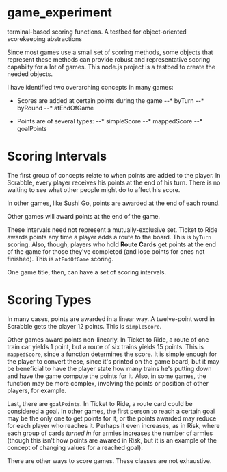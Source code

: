 # game_experiment
terminal-based scoring functions. A testbed for object-oriented scorekeeping abstractions

Since most games use a small set of scoring methods, some objects that represent these methods can provide robust and representative scoring capabiity for a lot of games.
This node.js project is a testbed to create the needed objects.

I have identified two overarching concepts in many games:
* Scores are added at certain points during the game
--* byTurn
--* byRound
--* atEndOfGame

* Points are of several types:
--* simpleScore
--* mappedScore
--* goalPoints

Scoring Intervals
=====
The first group of concepts relate to when points are added to the player. In Scrabble, every player receives his points at the end of his turn. There is no waiting to see what other people might do to affect his score.

In other games, like Sushi Go, points are awarded at the end of each round. 

Other games will award points at the end of the game.

These intervals need not represent a mutually-exclusive set. Ticket to Ride awards points any time a player adds a route to the board. This is `byTurn` scoring. Also, though, players who hold **Route Cards** get points at the end of the game for those they've completed (and lose points for ones not finished). This is `atEndOfGame` scoring.

One game title, then, can have a set of scoring intervals.



Scoring Types
=====
In many cases, points are awarded in a linear way. A twelve-point word in Scrabble gets the player 12 points. This is `simpleScore`.

Other games award points non-linearly. In Ticket to Ride, a route of one train car yields 1 point, but a route of six trains yields 15 points. This is `mappedScore`, since a function determines the score. It is simple enough for the player to convert these, since it's printed on the game board, but it may be beneficial to have the player state how many trains he's putting down and have the game compute the points for it. Also, in some games, the function may be more complex, involving the points or position of other players, for example. 

Last, there are `goalPoints`. In Ticket to Ride, a route card could be considered a goal. In other games, the first person to reach a certain goal may be the only one to get points for it, or the points awarded may reduce for each player who reaches it. Perhaps it even increases, as in Risk, where each group of cards *turned in* for armies increases the number of armies (though this isn't how points are awared in Risk, but it is an example of the concept of changing values for a reached goal).

There are other ways to score games. These classes are not exhaustive.
